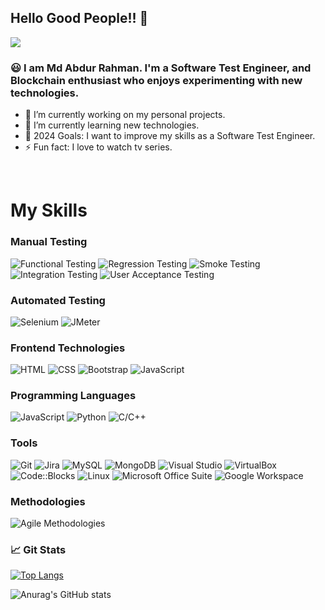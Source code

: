 ## Hello Good People!! 👋
![](https://komarev.com/ghpvc/?username=arhmnshmzzz&color=blue)


### 😃 I am Md Abdur Rahman. I'm a Software Test Engineer, and Blockchain enthusiast who enjoys experimenting with new technologies. 

- 🔭 I’m currently working on my personal projects.
- 🌱 I’m currently learning new technologies.
- 🥅 2024 Goals: I want to improve my skills as a Software Test Engineer. 
- ⚡ Fun fact: I love to watch tv series.



<!-- ### 🤝 Connect with me:
[<img align="left" alt="" width="22px" src="https://cdn.jsdelivr.net/npm/simple-icons@v3/icons/linkedin.svg" />][linkedin]
[<img align="left" alt="Tapu106 | Instagram" width="22px" src="https://cdn.jsdelivr.net/npm/simple-icons@v3/icons/instagram.svg" />][instagram] -->

<br />


# My Skills

<!-- !-->
<!-- !-->

### Manual Testing
![Functional Testing](https://img.shields.io/badge/-Functional%20Testing-0a0a0a?style=flat-square&logo=testing-library)
![Regression Testing](https://img.shields.io/badge/-Regression%20Testing-0a0a0a?style=flat-square&logo=testing-library)
![Smoke Testing](https://img.shields.io/badge/-Smoke%20Testing-0a0a0a?style=flat-square&logo=testing-library)
![Integration Testing](https://img.shields.io/badge/-Integration%20Testing-0a0a0a?style=flat-square&logo=testing-library)
![User Acceptance Testing](https://img.shields.io/badge/-User%20Acceptance%20Testing-0a0a0a?style=flat-square&logo=testing-library)

<!-- !-->

### Automated Testing
![Selenium](https://img.shields.io/badge/-Selenium-43B02A?style=flat-square&logo=selenium)
![JMeter](https://img.shields.io/badge/-JMeter-D22128?style=flat-square&logo=apache-jmeter)

<!-- !-->

### Frontend Technologies
![HTML](https://img.shields.io/badge/-HTML-E34F26?style=flat-square&logo=html5)
![CSS](https://img.shields.io/badge/-CSS-1572B6?style=flat-square&logo=css3)
![Bootstrap](https://img.shields.io/badge/-Bootstrap-563D7C?style=flat-square&logo=bootstrap)
![JavaScript](https://img.shields.io/badge/-JavaScript-F7DF1E?style=flat-square&logo=javascript)

<!-- !-->

### Programming Languages
![JavaScript](https://img.shields.io/badge/-JavaScript-F7DF1E?style=flat-square&logo=javascript)
![Python](https://img.shields.io/badge/-Python-3776AB?style=flat-square&logo=python)
![C/C++](https://img.shields.io/badge/-C%2FC++-00599C?style=flat-square&logo=c)

<!-- !-->

### Tools
![Git](https://img.shields.io/badge/-Git-F05032?style=flat-square&logo=git)
![Jira](https://img.shields.io/badge/-Jira-0052CC?style=flat-square&logo=jira)
![MySQL](https://img.shields.io/badge/-MySQL-4479A1?style=flat-square&logo=mysql)
![MongoDB](https://img.shields.io/badge/-MongoDB-47A248?style=flat-square&logo=mongodb)
![Visual Studio](https://img.shields.io/badge/-Visual%20Studio-5C2D91?style=flat-square&logo=visual-studio)
![VirtualBox](https://img.shields.io/badge/-VirtualBox-183A61?style=flat-square&logo=virtualbox)
![Code::Blocks](https://img.shields.io/badge/-Code%3A%3ABlocks-00599C?style=flat-square&logo=codeblocks)
![Linux](https://img.shields.io/badge/-Linux-FCC624?style=flat-square&logo=linux)
![Microsoft Office Suite](https://img.shields.io/badge/-Microsoft%20Office-217346?style=flat-square&logo=microsoft-office)
![Google Workspace](https://img.shields.io/badge/-Google%20Workspace-4285F4?style=flat-square&logo=google)

<!-- !-->

### Methodologies
![Agile Methodologies](https://img.shields.io/badge/-Agile%20Methodologies-0078D4?style=flat-square&logo=agile)



### 📈 Git Stats
[![Top Langs](https://github-readme-stats.vercel.app/api/top-langs/?username=arhmnshmzzz&layout=compact&langs_count=20&theme=blue-green)](https://github.com/anuraghazra/github-readme-stats)

![Anurag's GitHub stats](https://github-readme-stats.vercel.app/api?username=arhmnshmzzz&show_icons=true&theme=blue-green)





[linkedin]: https://www.linkedin.com/in/mdabdurrahmann/
[instagram]: https://www.instagram.com/arhmnshmzzz/
